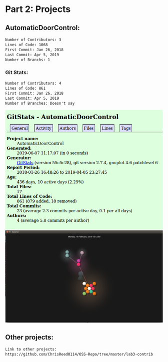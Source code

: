 # Part 2: Projects
## AutomaticDoorControl:
    Number of Contributors: 3
    Lines of Code: 1068
    First Commit: Jan 26, 2018
    Last Commit: Apr 5, 2019
    Number of Branchs: 1
    
### Git Stats: 
    Number of Contributors: 4
    Lines of Code: 861
    First Commit: Jan 26, 2018
    Last Commit: Apr 5, 2019
    Number of Branches: Doesn't say
<img src="images/gitstats.png">
<img src="images/gource.png">
    

## Other projects:
    Link to other projects: 
    https://github.com/ChrisReed0114/OSS-Repo/tree/master/lab3-contrib
    
